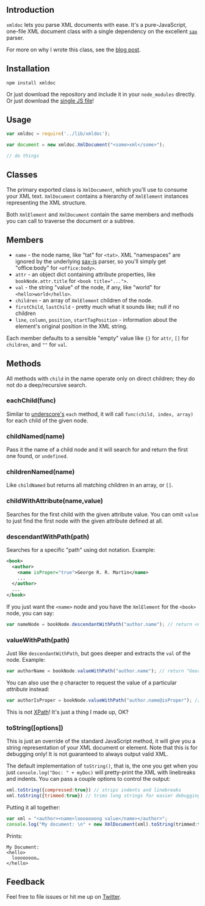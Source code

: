 
## Introduction

`xmldoc` lets you parse XML documents with ease. It's a pure-JavaScript, one-file XML document class with a single dependency on the excellent [`sax`][sax] parser.

For more on why I wrote this class, see the [blog post][blog].

  [blog]: http://nfarina.com/post/34302964969/a-lightweight-xml-document-class-for-nodejs-javascript

## Installation

    npm install xmldoc

Or just download the repository and include it in your `node_modules` directly. Or just download the [single JS file][blob]!

  [blob]: https://github.com/nfarina/xmldoc/blob/master/lib/xmldoc.js

## Usage

```js
var xmldoc = require('../lib/xmldoc');

var document = new xmldoc.XmlDocument("<some>xml</some>");

// do things
```

## Classes

The primary exported class is `XmlDocument`, which you'll use to consume your XML text. `XmlDocument` contains a hierarchy of `XmlElement` instances representing the XML structure.

Both `XmlElement` and `XmlDocument` contain the same members and methods you can call to traverse the document or a subtree.

## Members

* `name` - the node name, like "tat" for `<tat>`. XML "namespaces" are ignored by the underlying [sax-js](https://github.com/isaacs/sax-js) parser, so you'll simply get "office:body" for `<office:body>`.
* `attr` - an object dict containing attribute properties, like `bookNode.attr.title` for `<book title="...">`.
* `val` - the string "value" of the node, if any, like "world" for `<hello>world</hello>`.
* `children` - an array of `XmlElement` children of the node.
* `firstChild`, `lastChild` - pretty much what it sounds like; null if no children
* `line`, `column`, `position`, `startTagPosition` - information about the element's original position in the XML string.

Each member defaults to a sensible "empty" value like `{}` for `attr`, `[]` for `children`, and `""` for `val`.

## Methods

All methods with `child` in the name operate only on direct children; they do not do a deep/recursive search.

### eachChild(func)

Similar to [underscore's][underscore] `each` method, it will call `func(child, index, array)` for each child of the given node.

### childNamed(name)

Pass it the name of a child node and it will search for and return the first one found, or `undefined`.

### childrenNamed(name)

Like `childNamed` but returns all matching children in an array, or `[]`.

### childWithAttribute(name,value)

Searches for the first child with the given attribute value. You can omit `value` to just find the first node with the given attribute defined at all.

### descendantWithPath(path)

Searches for a specific "path" using dot notation. Example:

```xml
<book>
  <author>
    <name isProper="true">George R. R. Martin</name>
    ...
  </author>
  ...
</book>
```

If you just want the `<name>` node and you have the `XmlElement` for the `<book>` node, you can say:

```js
var nameNode = bookNode.descendantWithPath("author.name"); // return <name> node
```

### valueWithPath(path)

Just like `descendantWithPath`, but goes deeper and extracts the `val` of the node. Example:

```js
var authorName = bookNode.valueWithPath("author.name"); // return "George R. R. Martin"
```

You can also use the `@` character to request the value of a particular _attribute_ instead:

```js
var authorIsProper = bookNode.valueWithPath("author.name@isProper"); // return "true"
```

This is not [XPath][]! It's just a thing I made up, OK?

### toString([options])

This is just an override of the standard JavaScript method, it will give you a string representation of your XML document or element. Note that this is for debugging only! It is not guaranteed to always output valid XML.

The default implementation of `toString()`, that is, the one you get when you just `console.log("Doc: " + myDoc)` will pretty-print the XML with linebreaks and indents. You can pass a couple options to control the output:

```js
xml.toString({compressed:true}) // strips indents and linebreaks
xml.toString({trimmed:true}) // trims long strings for easier debugging
```

Putting it all together:

```js
var xml = "<author><name>looooooong value</name></author>";
console.log("My document: \n" + new XmlDocument(xml).toString(trimmed:true))
```

Prints:

    My Document:
    <hello>
      loooooooo…
    </hello>

## Feedback

Feel free to file issues or hit me up on [Twitter][twitter].

  [underscore]: http://underscorejs.org
  [XPath]: http://en.wikipedia.org/wiki/XPath
  [twitter]: http://twitter.com/nfarina
  [sax]: https://github.com/isaacs/sax-js
